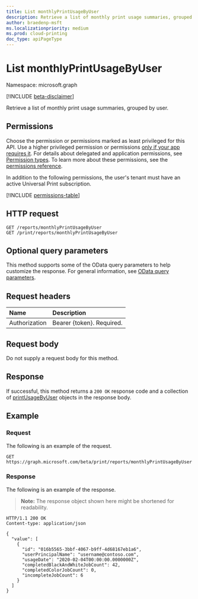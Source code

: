 ```yaml
---
title: List monthlyPrintUsageByUser
description: Retrieve a list of monthly print usage summaries, grouped by user.
author: braedenp-msft
ms.localizationpriority: medium
ms.prod: cloud-printing
doc_type: apiPageType
---
```


# List monthlyPrintUsageByUser

Namespace: microsoft.graph

[!INCLUDE [beta-disclaimer](../../includes/beta-disclaimer.md)]

Retrieve a list of monthly print usage summaries, grouped by user.

## Permissions
Choose the permission or permissions marked as least privileged for this API. Use a higher privileged permission or permissions [only if your app requires it](/graph/permissions-overview#best-practices-for-using-microsoft-graph-permissions). For details about delegated and application permissions, see [Permission types](/graph/permissions-overview#permission-types). To learn more about these permissions, see the [permissions reference](/graph/permissions-reference).

In addition to the following permissions, the user's tenant must have an active Universal Print subscription.

<!-- { "blockType": "permissions", "name": "reportroot_list_monthlyprintusagebyuser" } -->
[!INCLUDE [permissions-table](../includes/permissions/reportroot-list-monthlyprintusagebyuser-permissions.md)]

## HTTP request
<!-- { "blockType": "ignored" } -->
```http
GET /reports/monthlyPrintUsageByUser
GET /print/reports/monthlyPrintUsageByUser
```

## Optional query parameters
This method supports some of the OData query parameters to help customize the response. For general information, see [OData query parameters](/graph/query-parameters).

## Request headers
| Name      |Description|
|:----------|:----------|
| Authorization | Bearer {token}. Required. |

## Request body
Do not supply a request body for this method.
## Response
If successful, this method returns a `200 OK` response code and a collection of [printUsageByUser](../resources/printUsageByUser.md) objects in the response body.
## Example
### Request
The following is an example of the request.

<!-- {
  "blockType": "request",
  "name": "get_endpoints_6"
}-->
```msgraph-interactive
GET https://graph.microsoft.com/beta/print/reports/monthlyPrintUsageByUser
```

### Response
The following is an example of the response.
>**Note:** The response object shown here might be shortened for readability.
<!-- {
  "blockType": "response",
  "truncated": true,
  "@odata.type": "microsoft.graph.printUsageByUser",
  "isCollection": true
} -->
```http
HTTP/1.1 200 OK
Content-type: application/json

{
  "value": [
    {
      "id": "016b5565-3bbf-4067-b9ff-4d68167eb1a6",
      "userPrincipalName": "username@contoso.com",
      "usageDate": "2020-02-04T00:00:00.0000000Z",
      "completedBlackAndWhiteJobCount": 42,
      "completedColorJobCount": 0,
      "incompleteJobCount": 6
    }
  ]
}
```

<!-- uuid: 8fcb5dbc-d5aa-4681-8e31-b001d5168d79
2015-10-25 14:57:30 UTC -->
<!-- {
  "type": "#page.annotation",
  "description": "List monthlyPrintUsageByUser",
  "keywords": "",
  "section": "documentation",
  "tocPath": ""
}-->



